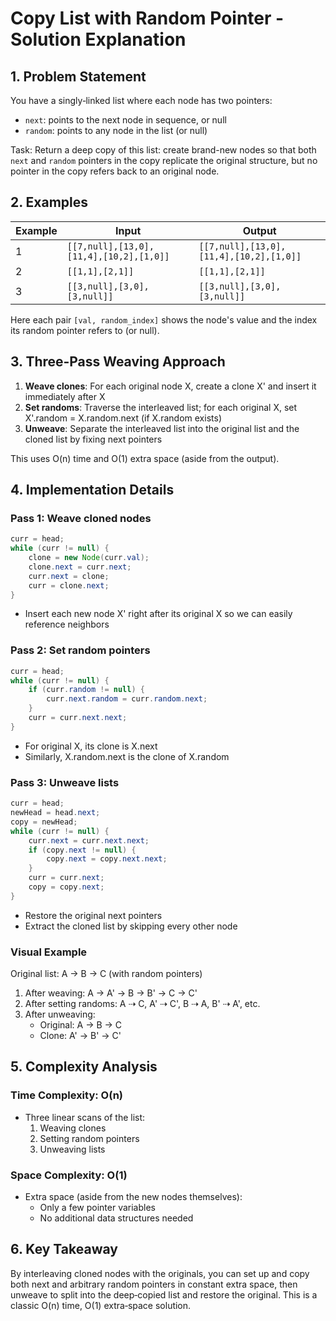 # Copy List with Random Pointer - Solution Explanation

## 1. Problem Statement

You have a singly‐linked list where each node has two pointers:
- `next`: points to the next node in sequence, or null
- `random`: points to any node in the list (or null)

Task: Return a deep copy of this list: create brand-new nodes so that both `next` and `random` pointers in the copy replicate the original structure, but no pointer in the copy refers back to an original node.

## 2. Examples

| Example | Input | Output |
|---------|--------|--------|
| 1 | `[[7,null],[13,0],[11,4],[10,2],[1,0]]` | `[[7,null],[13,0],[11,4],[10,2],[1,0]]` |
| 2 | `[[1,1],[2,1]]` | `[[1,1],[2,1]]` |
| 3 | `[[3,null],[3,0],[3,null]]` | `[[3,null],[3,0],[3,null]]` |

Here each pair `[val, random_index]` shows the node's value and the index its random pointer refers to (or null).

## 3. Three‐Pass Weaving Approach

1. **Weave clones**: For each original node X, create a clone X' and insert it immediately after X
2. **Set randoms**: Traverse the interleaved list; for each original X, set X'.random = X.random.next (if X.random exists)
3. **Unweave**: Separate the interleaved list into the original list and the cloned list by fixing next pointers

This uses O(n) time and O(1) extra space (aside from the output).

## 4. Implementation Details

### Pass 1: Weave cloned nodes
```java
curr = head;
while (curr != null) {
    clone = new Node(curr.val);
    clone.next = curr.next;
    curr.next = clone;
    curr = clone.next;
}
```
- Insert each new node X' right after its original X so we can easily reference neighbors

### Pass 2: Set random pointers
```java
curr = head;
while (curr != null) {
    if (curr.random != null) {
        curr.next.random = curr.random.next;
    }
    curr = curr.next.next;
}
```
- For original X, its clone is X.next
- Similarly, X.random.next is the clone of X.random

### Pass 3: Unweave lists
```java
curr = head;
newHead = head.next;
copy = newHead;
while (curr != null) {
    curr.next = curr.next.next;
    if (copy.next != null) {
        copy.next = copy.next.next;
    }
    curr = curr.next;
    copy = copy.next;
}
```
- Restore the original next pointers
- Extract the cloned list by skipping every other node

### Visual Example
Original list: A → B → C (with random pointers)
1. After weaving: A → A' → B → B' → C → C'
2. After setting randoms: A ⇢ C, A' ⇢ C', B ⇢ A, B' ⇢ A', etc.
3. After unweaving:
   - Original: A → B → C
   - Clone: A' → B' → C'

## 5. Complexity Analysis

### Time Complexity: O(n)
- Three linear scans of the list:
  1. Weaving clones
  2. Setting random pointers
  3. Unweaving lists

### Space Complexity: O(1)
- Extra space (aside from the new nodes themselves):
  - Only a few pointer variables
  - No additional data structures needed

## 6. Key Takeaway

By interleaving cloned nodes with the originals, you can set up and copy both next and arbitrary random pointers in constant extra space, then unweave to split into the deep‐copied list and restore the original. This is a classic O(n) time, O(1) extra‐space solution. 